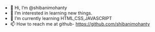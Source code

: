 - 👋 Hi, I’m @shibanimohanty
- 👀 I’m interested in learning new things.
- 🌱 I’m currently learning HTML,CSS,JAVASCRIPT
- 📫 How to reach me at github- https://github.com/shibanimohanty

<!---
shibanimohant/shibanimohant is a ✨ special ✨ repository because its `README.md` (this file) appears on your GitHub profile.
You can click the Preview link to take a look at your changes.
--->
